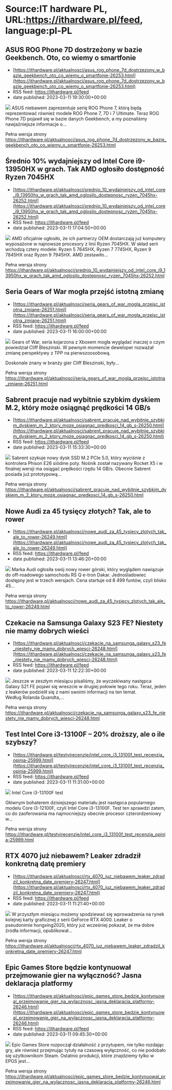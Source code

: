 # Source:IT hardware PL, URL:https://ithardware.pl/feed, language:pl-PL

## ASUS ROG Phone 7D dostrzeżony w bazie Geekbench. Oto, co wiemy o smartfonie
 - [https://ithardware.pl/aktualnosci/asus_rog_phone_7d_dostrzezony_w_bazie_geekbench_oto_co_wiemy_o_smartfonie-26253.html](https://ithardware.pl/aktualnosci/asus_rog_phone_7d_dostrzezony_w_bazie_geekbench_oto_co_wiemy_o_smartfonie-26253.html)
 - RSS feed: https://ithardware.pl/feed
 - date published: 2023-03-11 19:30:00+00:00

<img src="https://ithardware.pl/artykuly/min/26253_1.jpg" />            ASUS niebawem zaprezentuje serię ROG Phone 7, kt&oacute;rą będą reprezentować r&oacute;wnież modele&nbsp;ROG Phone 7, 7D i 7 Ultimate. Teraz ROG Phone 7D pojawił się w bazie danych Geekbench, a my poznaliśmy nawjażniejsze informacje o...
            <p>Pełna wersja strony <a href="https://ithardware.pl/aktualnosci/asus_rog_phone_7d_dostrzezony_w_bazie_geekbench_oto_co_wiemy_o_smartfonie-26253.html">https://ithardware.pl/aktualnosci/asus_rog_phone_7d_dostrzezony_w_bazie_geekbench_oto_co_wiemy_o_smartfonie-26253.html</a></p>

## Średnio 10% wydajniejszy od Intel Core i9-13950HX w grach. Tak AMD ogłosiło dostępność Ryzen 7045HX
 - [https://ithardware.pl/aktualnosci/srednio_10_wydajniejszy_od_intel_core_i9_13950hx_w_grach_tak_amd_oglosilo_dostepnosc_ryzen_7045hx-26252.html](https://ithardware.pl/aktualnosci/srednio_10_wydajniejszy_od_intel_core_i9_13950hx_w_grach_tak_amd_oglosilo_dostepnosc_ryzen_7045hx-26252.html)
 - RSS feed: https://ithardware.pl/feed
 - date published: 2023-03-11 17:04:50+00:00

<img src="https://ithardware.pl/artykuly/min/26252_1.jpg" />            AMD oficjalnie ogłosiło, że ich partnerzy OEM dostarczają już komputery wyposażone w najnowsze procesory z linii Ryzen 7045HX. W skład serii wchodzą cztery modele: Ryzen 5 7645HX, Ryzen 7 7745HX, Ryzen 9 7845HX oraz Ryzen 9 7945HX. AMD zestawiło...
            <p>Pełna wersja strony <a href="https://ithardware.pl/aktualnosci/srednio_10_wydajniejszy_od_intel_core_i9_13950hx_w_grach_tak_amd_oglosilo_dostepnosc_ryzen_7045hx-26252.html">https://ithardware.pl/aktualnosci/srednio_10_wydajniejszy_od_intel_core_i9_13950hx_w_grach_tak_amd_oglosilo_dostepnosc_ryzen_7045hx-26252.html</a></p>

## Seria Gears of War mogła przejść istotną zmianę
 - [https://ithardware.pl/aktualnosci/seria_gears_of_war_mogla_przejsc_istotna_zmiane-26251.html](https://ithardware.pl/aktualnosci/seria_gears_of_war_mogla_przejsc_istotna_zmiane-26251.html)
 - RSS feed: https://ithardware.pl/feed
 - date published: 2023-03-11 16:00:00+00:00

<img src="https://ithardware.pl/artykuly/min/26251_1.jpg" />            Gears of War, seria kojarzona z Xboxem mogła wyglądać inaczej o czym powiedział Cliff Bleszinski. W pewnym momencie deweloper rozważał zmianę perspektywy z TPP na pierwszoosobową.

Doskonale znany w branży gier Cliff Bleszinski, były...
            <p>Pełna wersja strony <a href="https://ithardware.pl/aktualnosci/seria_gears_of_war_mogla_przejsc_istotna_zmiane-26251.html">https://ithardware.pl/aktualnosci/seria_gears_of_war_mogla_przejsc_istotna_zmiane-26251.html</a></p>

## Sabrent pracuje nad wybitnie szybkim dyskiem M.2, który może osiągnąć prędkości 14 GB/s
 - [https://ithardware.pl/aktualnosci/sabrent_pracuje_nad_wybitnie_szybkim_dyskiem_m_2_ktory_moze_osiagnac_predkosci_14_gb_s-26250.html](https://ithardware.pl/aktualnosci/sabrent_pracuje_nad_wybitnie_szybkim_dyskiem_m_2_ktory_moze_osiagnac_predkosci_14_gb_s-26250.html)
 - RSS feed: https://ithardware.pl/feed
 - date published: 2023-03-11 15:33:30+00:00

<img src="https://ithardware.pl/artykuly/min/26250_1.jpg" />            Sabrent szykuje nowy dysk SSD M.2 PCIe 5.0, kt&oacute;ry wyciśnie z kontrolera Phison E26 si&oacute;dme poty. Nośnik został nazywany&nbsp;Rocket X5 i w finalnej wersji ma osiągać prędkości rzędu 14 GB/s. Obecnie Sabrent posiada już prototypową...
            <p>Pełna wersja strony <a href="https://ithardware.pl/aktualnosci/sabrent_pracuje_nad_wybitnie_szybkim_dyskiem_m_2_ktory_moze_osiagnac_predkosci_14_gb_s-26250.html">https://ithardware.pl/aktualnosci/sabrent_pracuje_nad_wybitnie_szybkim_dyskiem_m_2_ktory_moze_osiagnac_predkosci_14_gb_s-26250.html</a></p>

## Nowe Audi za 45 tysięcy złotych? Tak, ale to rower
 - [https://ithardware.pl/aktualnosci/nowe_audi_za_45_tysiecy_zlotych_tak_ale_to_rower-26249.html](https://ithardware.pl/aktualnosci/nowe_audi_za_45_tysiecy_zlotych_tak_ale_to_rower-26249.html)
 - RSS feed: https://ithardware.pl/feed
 - date published: 2023-03-11 13:46:20+00:00

<img src="https://ithardware.pl/artykuly/min/26249_1.jpg" />            Marka Audi ogłosiła sw&oacute;j nowy rower g&oacute;rski, kt&oacute;ry wyglądem nawiązuje do off-roadowego samochodu RS Q e-tron Dakar. Jednośladowiec dostępny jest w trzech wersjach. Cena startuje od 8 499 funt&oacute;w, czyli&nbsp;blisko 45...
            <p>Pełna wersja strony <a href="https://ithardware.pl/aktualnosci/nowe_audi_za_45_tysiecy_zlotych_tak_ale_to_rower-26249.html">https://ithardware.pl/aktualnosci/nowe_audi_za_45_tysiecy_zlotych_tak_ale_to_rower-26249.html</a></p>

## Czekacie na Samsunga Galaxy S23 FE? Niestety nie mamy dobrych wieści
 - [https://ithardware.pl/aktualnosci/czekacie_na_samsunga_galaxy_s23_fe_niestety_nie_mamy_dobrych_wiesci-26248.html](https://ithardware.pl/aktualnosci/czekacie_na_samsunga_galaxy_s23_fe_niestety_nie_mamy_dobrych_wiesci-26248.html)
 - RSS feed: https://ithardware.pl/feed
 - date published: 2023-03-11 12:22:30+00:00

<img src="https://ithardware.pl/artykuly/min/26248_1.jpg" />            Jeszcze w zeszłym&nbsp;miesiącu pisaliśmy, że wyczekiwany następca Galaxy S21 FE pojawi się wreszcie w drugiej połowie tego roku. Teraz, jeden z leaker&oacute;w podzielił się z nami swoimi informacji na ten temat. Według&nbsp;Rolanda Quandta,...
            <p>Pełna wersja strony <a href="https://ithardware.pl/aktualnosci/czekacie_na_samsunga_galaxy_s23_fe_niestety_nie_mamy_dobrych_wiesci-26248.html">https://ithardware.pl/aktualnosci/czekacie_na_samsunga_galaxy_s23_fe_niestety_nie_mamy_dobrych_wiesci-26248.html</a></p>

## Test Intel Core i3-13100F – 20% droższy, ale o ile szybszy?
 - [https://ithardware.pl/testyirecenzje/intel_core_i3_13100f_test_recenzja_opinia-25999.html](https://ithardware.pl/testyirecenzje/intel_core_i3_13100f_test_recenzja_opinia-25999.html)
 - RSS feed: https://ithardware.pl/feed
 - date published: 2023-03-11 11:31:00+00:00

<img src="https://ithardware.pl/artykuly/min/25999_1.jpg" />            Intel Core i3-13100F test

Gł&oacute;wnym bohaterem dzisiejszego materiału jest następca popularnego modelu Core i3-12100F, czyli Intel Core i3-13100F. Test ten sprawdzi zatem, co do zaoferowania ma najmocniejszy obecnie procesor czterordzeniowy w...
            <p>Pełna wersja strony <a href="https://ithardware.pl/testyirecenzje/intel_core_i3_13100f_test_recenzja_opinia-25999.html">https://ithardware.pl/testyirecenzje/intel_core_i3_13100f_test_recenzja_opinia-25999.html</a></p>

## RTX 4070 już niebawem? Leaker zdradził konkretną datę premiery
 - [https://ithardware.pl/aktualnosci/rtx_4070_juz_niebawem_leaker_zdradzil_konkretna_date_premiery-26247.html](https://ithardware.pl/aktualnosci/rtx_4070_juz_niebawem_leaker_zdradzil_konkretna_date_premiery-26247.html)
 - RSS feed: https://ithardware.pl/feed
 - date published: 2023-03-11 11:21:40+00:00

<img src="https://ithardware.pl/artykuly/min/26247_1.jpg" />            W przyszłym miesiącu możemy spodziewać się wprowadzenia na rynek kolejnej karty graficznej z serii GeForce RTX 4000. Leaker o pseudonimie&nbsp;hongxing2020, kt&oacute;ry już wcześniej pokazał, że ma dobre źr&oacute;dła informacji, opublikował...
            <p>Pełna wersja strony <a href="https://ithardware.pl/aktualnosci/rtx_4070_juz_niebawem_leaker_zdradzil_konkretna_date_premiery-26247.html">https://ithardware.pl/aktualnosci/rtx_4070_juz_niebawem_leaker_zdradzil_konkretna_date_premiery-26247.html</a></p>

## Epic Games Store będzie kontynuował przejmowanie gier na wyłączność? Jasna deklaracja platformy
 - [https://ithardware.pl/aktualnosci/epic_games_store_bedzie_kontynuowal_przejmowanie_gier_na_wylacznosc_jasna_deklaracja_platformy-26246.html](https://ithardware.pl/aktualnosci/epic_games_store_bedzie_kontynuowal_przejmowanie_gier_na_wylacznosc_jasna_deklaracja_platformy-26246.html)
 - RSS feed: https://ithardware.pl/feed
 - date published: 2023-03-11 09:45:30+00:00

<img src="https://ithardware.pl/artykuly/min/26246_1.jpg" />            Epic Games Store rozpoczął działalność z przytupem, nie tylko rozdając gry, ale r&oacute;wnież przejmując tytuły na czasową wyłączność, co nie podobało się użytkownikom Steam. Ostatnio produkcji, kt&oacute;re znajdziemy tylko w EPGS jest...
            <p>Pełna wersja strony <a href="https://ithardware.pl/aktualnosci/epic_games_store_bedzie_kontynuowal_przejmowanie_gier_na_wylacznosc_jasna_deklaracja_platformy-26246.html">https://ithardware.pl/aktualnosci/epic_games_store_bedzie_kontynuowal_przejmowanie_gier_na_wylacznosc_jasna_deklaracja_platformy-26246.html</a></p>

